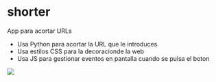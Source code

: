 # shorter
 App para acortar URLs
 * Usa Python para acortar la URL que le introduces
 * Usa estilos CSS para la decoracionde la web
 * Usa JS para gestionar eventos en pantalla cuando se pulsa el boton
<img src="https://i.imgur.com/5DpIIZe.jpg">
